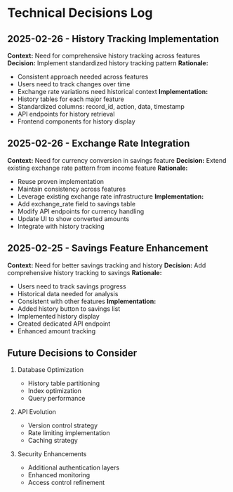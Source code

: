 # Technical Decisions Log

## 2025-02-26 - History Tracking Implementation
**Context:** Need for comprehensive history tracking across features
**Decision:** Implement standardized history tracking pattern
**Rationale:** 
- Consistent approach needed across features
- Users need to track changes over time
- Exchange rate variations need historical context
**Implementation:**
- History tables for each major feature
- Standardized columns: record_id, action, data, timestamp
- API endpoints for history retrieval
- Frontend components for history display

## 2025-02-26 - Exchange Rate Integration
**Context:** Need for currency conversion in savings feature
**Decision:** Extend existing exchange rate pattern from income feature
**Rationale:**
- Reuse proven implementation
- Maintain consistency across features
- Leverage existing exchange rate infrastructure
**Implementation:**
- Add exchange_rate field to savings table
- Modify API endpoints for currency handling
- Update UI to show converted amounts
- Integrate with history tracking

## 2025-02-25 - Savings Feature Enhancement
**Context:** Need for better savings tracking and history
**Decision:** Add comprehensive history tracking to savings
**Rationale:**
- Users need to track savings progress
- Historical data needed for analysis
- Consistent with other features
**Implementation:**
- Added history button to savings list
- Implemented history display
- Created dedicated API endpoint
- Enhanced amount tracking

## Future Decisions to Consider
1. Database Optimization
   - History table partitioning
   - Index optimization
   - Query performance

2. API Evolution
   - Version control strategy
   - Rate limiting implementation
   - Caching strategy

3. Security Enhancements
   - Additional authentication layers
   - Enhanced monitoring
   - Access control refinement